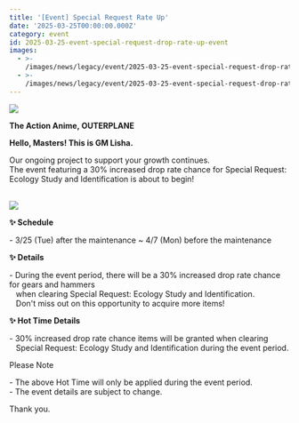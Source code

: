 ```yaml
---
title: '[Event] Special Request Rate Up'
date: '2025-03-25T00:00:00.000Z'
category: event
id: 2025-03-25-event-special-request-drop-rate-up-event
images:
  - >-
    /images/news/legacy/event/2025-03-25-event-special-request-drop-rate-up-event/996bc6a914fe46fcbd0e896f8064384e.webp
  - >-
    /images/news/legacy/event/2025-03-25-event-special-request-drop-rate-up-event/32206602e3d6454388b97fe02ba86065.webp
---
```


![](/images/news/legacy/event/2025-03-25-event-special-request-drop-rate-up-event/996bc6a914fe46fcbd0e896f8064384e.webp)

**The Action Anime, OUTERPLANE**

**Hello, Masters! This is GM Lisha.**

Our ongoing project to support your growth continues.  
The event featuring a 30% increased drop rate chance for Special Request: Ecology Study and Identification is about to begin!

   
![](/images/news/legacy/event/2025-03-25-event-special-request-drop-rate-up-event/32206602e3d6454388b97fe02ba86065.webp)  
  

**✨ Schedule**

\- 3/25 (Tue) after the maintenance ~ 4/7 (Mon) before the maintenance  
  
**✨ Details**

\- During the event period, there will be a 30% increased drop rate chance for gears and hammers  
   when clearing Special Request: Ecology Study and Identification.  
   Don't miss out on this opportunity to acquire more items!

**✨ Hot Time Details**

\- 30% increased drop rate chance items will be granted when clearing  
   Special Request: Ecology Study and Identification during the event period.

Please Note

\- The above Hot Time will only be applied during the event period.  
\- The event details are subject to change.

Thank you.
